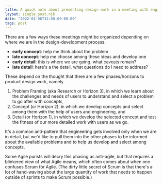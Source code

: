 ```yaml
---
title: A quick note about presenting design work in a meeting with engineering
layout: single_post.njk
date: "2022-01-06T12:00:00-08:00"
tags: post
---
```

There are a few ways these meetings might be organized depending on where we are in the design-development process.
- **early concept**: help me think about the problem
- **late concept**: help me choose among these ideas and develop one
- **early detail**: this is where we are going, what caveats remain?
- **late detail**: here's a the detail, what questions do I need to address?

These depend on the thought that there are a few phases/horizons to product design work, namely

1. Problem Framing (aka Research or Horizon 3), in which we learn about the challenges and needs of users to understand and select a problem to go after with concepts,
2. Concept (or Horizon 2), in which we develop concepts and select among them with the help of users and engineering, and
3. Detail (or Horizon 1), in which we develop the selected concept and test the fitness of our more detailed work with users as we go.

It's a common anti-pattern that engineering gets involved only when we are in detail, but we'd like to pull them into the other phases to be informed about the available problems and to help us develop and select among concepts.

Some Agile purists will decry this phasing as anti-agile, but that requires a blinkered view of what Agile means, which often comes about when one confuses Scrum for Agile. (The dirty little secret of Scrum is that there's a lot of hand-waving about the large quantity of work that needs to happen outside of sprints to make Scrum possible.)

